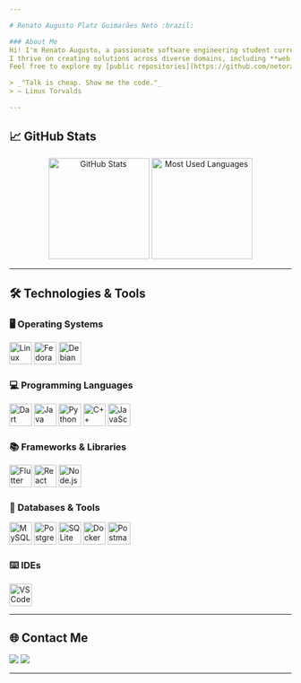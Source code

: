 ```yaml
---

# Renato Augusto Platz Guimarães Neto :brazil:

### About Me  
Hi! I'm Renato Augusto, a passionate software engineering student currently in my third year at the Federal Institute of Paraná, Paranavaí Campus.  
I thrive on creating solutions across diverse domains, including **web development**, **mobile apps**, **robotics**, and **game development**.  
Feel free to explore my [public repositories](https://github.com/netorapg?tab=repositories), and don't hesitate to reach out for a chat or collaboration. 🚀  

> _"Talk is cheap. Show me the code."_  
> — Linus Torvalds  

---
```


## 📈 GitHub Stats  
<div align="center">
  <img height="180em" src="https://github-readme-stats.vercel.app/api?username=netorapg&show_icons=true&theme=dracula&count_private=true" alt="GitHub Stats"/>
  <img height="180em" src="https://github-readme-stats.vercel.app/api/top-langs/?username=netorapg&layout=compact&theme=dracula" alt="Most Used Languages"/>
</div>

---

## 🛠️ Technologies & Tools  

### :desktop_computer: Operating Systems  
<div>
  <img src="https://cdn.jsdelivr.net/gh/devicons/devicon/icons/linux/linux-original.svg" alt="Linux" title="Linux" height="40"/>
  <img src="https://cdn.jsdelivr.net/gh/devicons/devicon/icons/fedora/fedora-original.svg" alt="Fedora" title="Fedora" height="40"/>
  <img src="https://cdn.jsdelivr.net/gh/devicons/devicon/icons/debian/debian-original.svg" alt="Debian" title="Debian" height="40"/>
 <!-- <img src="https://cdn.jsdelivr.net/gh/devicons/devicon/icons/windows8/windows8-original.svg" alt="Windows" title="Windows" height="40"/> -->
 <!-- <img src="https://cdn.jsdelivr.net/gh/devicons/devicon/icons/android/android-original.svg" alt="Android" title="Android" height="40"/> -->
</div>

### :computer: Programming Languages  
<div>
  <img src="https://cdn.jsdelivr.net/gh/devicons/devicon/icons/dart/dart-original.svg" alt="Dart" title="Dart" height="40"/>
  <img src="https://cdn.jsdelivr.net/gh/devicons/devicon/icons/java/java-original.svg" alt="Java" title="Java" height="40"/>
  <img src="https://cdn.jsdelivr.net/gh/devicons/devicon/icons/python/python-original.svg" alt="Python" title="Python" height="40"/> 
 <!-- <img src="https://cdn.jsdelivr.net/gh/devicons/devicon/icons/c/c-original.svg" alt="C" title="C" height="40"/> -->
  <img src="https://cdn.jsdelivr.net/gh/devicons/devicon/icons/cplusplus/cplusplus-original.svg" alt="C++" title="C++" height="40"/>
<!--  <img src="https://cdn.jsdelivr.net/gh/devicons/devicon/icons/lua/lua-original.svg" alt="Lua" title="Lua" height="40"/> -->
  <img src="https://cdn.jsdelivr.net/gh/devicons/devicon/icons/javascript/javascript-original.svg" alt="JavaScript" title="JavaScript" height="40"/>
 <!-- <img src="https://cdn.jsdelivr.net/gh/devicons/devicon/icons/typescript/typescript-original.svg" alt="TypeScript" title="TypeScript" height="40"/> -->
 <!-- <img alt="Go" title="Go" height="40" width="40" src="https://cdn.jsdelivr.net/gh/devicons/devicon/icons/go/go-original.svg" />  -->
</div>

### :books: Frameworks & Libraries  
<div>
  <img src="https://cdn.jsdelivr.net/gh/devicons/devicon/icons/flutter/flutter-original.svg" alt="Flutter" title="Flutter" height="40"/>
 <!-- <img src="https://cdn.jsdelivr.net/gh/devicons/devicon/icons/angularjs/angularjs-original.svg" alt="AngularJS" title="AngularJS" height="40"/> -->
 <!-- <img src="https://cdn.jsdelivr.net/gh/devicons/devicon/icons/vuejs/vuejs-original.svg" alt="VueJS" title="VueJS" height="40"/> -->
  <img src="https://cdn.jsdelivr.net/gh/devicons/devicon/icons/react/react-original.svg" alt="React" title="React" height="40"/>
  <img src="https://cdn.jsdelivr.net/gh/devicons/devicon/icons/nodejs/nodejs-original.svg" alt="Node.js" title="Node.js" height="40"/>
</div>

### :wrench: Databases & Tools  
<div>
  <img src="https://cdn.jsdelivr.net/gh/devicons/devicon/icons/mysql/mysql-original.svg" alt="MySQL" title="MySQL" height="40"/>
  <img src="https://cdn.jsdelivr.net/gh/devicons/devicon/icons/postgresql/postgresql-original.svg" alt="PostgreSQL" title="PostgreSQL" height="40"/>
  <img src="https://cdn.jsdelivr.net/gh/devicons/devicon/icons/sqlite/sqlite-original.svg" alt="SQLite" title="SQLite" height="40"/>
  <img src="https://cdn.jsdelivr.net/gh/devicons/devicon/icons/docker/docker-original.svg" alt="Docker" title="Docker" height="40"/>
  <img src="https://cdn.jsdelivr.net/gh/devicons/devicon@latest/icons/postman/postman-original.svg" alt="Postman" title="Postman" height="40"/>
</div>

### :keyboard: IDEs
<div>
<!--  <img src="https://cdn.jsdelivr.net/gh/devicons/devicon/icons/vim/vim-plain.svg" alt="Vim" title="Vim" height="40"/> -->
  <img src="https://cdn.jsdelivr.net/gh/devicons/devicon/icons/vscode/vscode-original.svg" alt="VSCode" title="VSCode" height="40"/>
<!--  <img src="https://img.icons8.com/color/48/apache-netbeans.png" alt="NetBeans" title="NetBeans" height="40"/> -->
</div>

---

## 🌐 Contact Me  
<div>
  <a href="mailto:renatoplatz11@gmail.com"><img src="https://img.shields.io/badge/Gmail-D14836?style=for-the-badge&logo=gmail&logoColor=white"/></a>
  <a href="https://www.linkedin.com/in/renato-augusto-platz-guimarães-neto-b930551b7/" target="_blank"><img src="https://img.shields.io/badge/LinkedIn-0077B5?style=for-the-badge&logo=linkedin&logoColor=white"/></a>
</div>

---
